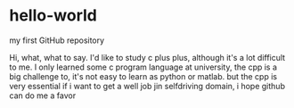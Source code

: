 # hello-world
my first GitHub repository

Hi, what, what to say. I'd like to study c plus plus, although it's a lot difficult to me.
I only learned some c program language at university, the cpp is a big challenge to, it's not easy to learn as python or matlab.
but the cpp is very essential if i want to get a well job jin selfdriving domain, i hope github can do me a favor
